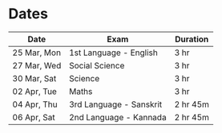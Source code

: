 # Dates
|Date|Exam|Duration|
|-|-|-|
|25 Mar, Mon|1st Language - English |3 hr |
|27 Mar, Wed|Social Science |3 hr|
|30 Mar, Sat|Science |3 hr|
|02 Apr, Tue|Maths |3 hr|
|04 Apr, Thu|3rd Language - Sanskrit |2 hr 45m|
|06 Apr, Sat|2nd Language - Kannada |2 hr 45m|

